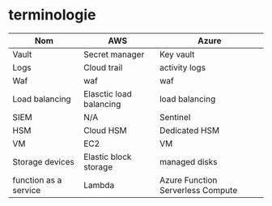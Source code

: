 # terminologie

| Nom | AWS | Azure |
|-----|-----|-------|
| Vault | Secret manager | Key vault |
| Logs | Cloud trail | activity logs |
| Waf | waf | waf |
| Load balancing | Elasctic load balancing | load balancing |
| SIEM | N/A | Sentinel |
| HSM | Cloud HSM | Dedicated HSM |
| VM | EC2 | VM |
| Storage devices | Elastic block storage | managed disks |
| function as a service | Lambda | Azure Function Serverless Compute |
